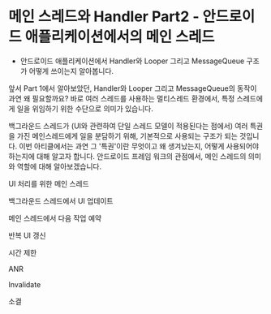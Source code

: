 # 메인 스레드와 Handler Part2 -  안드로이드 애플리케이션에서의 메인 스레드

- 안드로이드 애플리케이션에서  Handler와 Looper 그리고 MessageQueue 구조가 어떻게 쓰이는지 알아봅니다.

앞서 Part 1에서 알아보았던, Handler와 Looper 그리고 MessageQueue의 동작이 과연 왜 필요할까요? 바로 여러 스레드를 사용하는 멀티스레드 환경에서, 특정 스레드에게 일을 위임하기 위한 수단으로 의미가 있습니다. 

백그라운드 스레드가 (UI와 관련하여 단일 스레드 모델이 적용된다는 점에서) 여러 특권을 가진 메인스레드에게 일을 분담하기 위해, 기본적으로 사용되는 구조가 되는 것입니다. 이번 아티클에서는 과연 그 '특권'이란 무엇이고 왜 생겨났는지, 어떻게 사용되어야하는지에 대해 알고자 합니다. 안드로이드 프레임 워크의 관점에서, 메인 스레드의 의미와 역할에 대해 알아보겠습니다. 

UI 처리를 위한 메인 스레드

백그라운드 스레드에서 UI 업데이트

메인 스레드에서 다음 작업 예약

반복 UI 갱신

시간 제한

ANR

Invalidate



소결 
